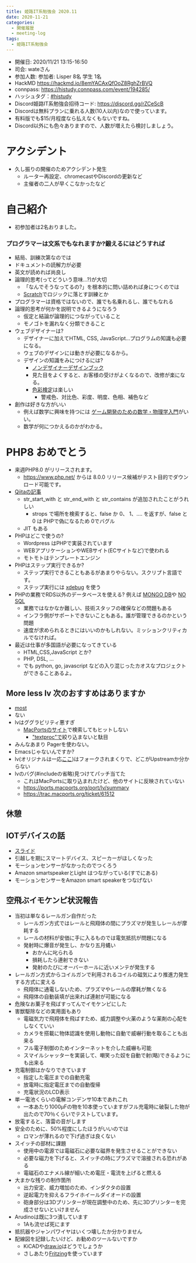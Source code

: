 ```yaml
---
title: 姫路IT系勉強会 2020.11
date: 2020-11-21
categories:
  - 開催履歴
  - meeting-log
tags:
  - 姫路IT系勉強会
---
```


* 開催日: 2020/11/21 13:15-16:50
* 司会: wateさん
* 参加人数: 参加者: Lisper 8名  学生 1名
* HackMD https://hackmd.io/8emYACAxQfOoZ8RghZrBVQ
* connpass: https://histudy.connpass.com/event/194285/
* ハッシュタグ：[#histudy](https://twitter.com/search?q=%23histudy&src=typd)
* Discord姫路IT系勉強会招待コード: https://discord.gg/rZCeScB
* Discordは無料プランに乗れる人数(10人以内)なので使っています。
* 有料版でも$15/月程度なら払えなくもないですね。
* Discord以外にも色々ありますので、人数が増えたら検討しましょう。

# アクシデント

* 久し振りの開催のためアクシデント発生
    * ルーター再設定、chromecastやDiscordの更新など
    * 主催者の二人が早くこなかったなど

# 自己紹介

* 初参加者は2名おりました。

### プログラマーは文系でもなれますか?鍛えるにはどうすれば

* 結局、訓練次第なのでは
* ドキュメントの読解力が必要
* 英文が読めれば尚良し
* 論理的思考(ってどういう意味...?)が大切
    * 「なんでそうなってるの?」を根本的に問い詰めれば身につくのでは
    * [Scratch](https://scratch.mit.edu)でロジックに落とす訓練とか
* プログラマーは資格ではないので、誰でも名乗れるし、誰でもなれる
* 論理的思考が何かを説明できるようになろう
    * 仮定と結論が論理的につながっていること
    * モノゴトを漏れなく分類できること
* ウェブデザイナーは?
    * デザイナーに加えてHTML, CSS, JavaScript...プログラムの知識も必要になる。
    * ウェブのデザインには動きが必要になるから。
    * デザインの知識をみにつけるには?
        * [ノンデザイナーデザインブック](https://www.amazon.co.jp/%E3%83%8E%E3%83%B3%E3%83%87%E3%82%B6%E3%82%A4%E3%83%8A%E3%83%BC%E3%82%BA%E3%83%BB%E3%83%87%E3%82%B6%E3%82%A4%E3%83%B3%E3%83%96%E3%83%83%E3%82%AF-%E7%AC%AC4%E7%89%88-Robin-Williams/dp/4839955557)
        * 見た目をよくすると、お客様の受けがよくなるので、改修が楽になる。
        * [色彩検定](https://www.aft.or.jp/feature/)は楽しい
            * 警戒色、対比色、彩度、明度、色相、補色など
* 創作は好きな方がいい
    * 例えば数学に興味を持つには [ゲーム開発のための数学・物理学入門](https://www.amazon.co.jp/%E5%AE%9F%E4%BE%8B%E3%81%A7%E5%AD%A6%E3%81%B6%E3%82%B2%E3%83%BC%E3%83%A0%E9%96%8B%E7%99%BA%E3%81%AB%E4%BD%BF%E3%81%88%E3%82%8B%E6%95%B0%E5%AD%A6%E3%83%BB%E7%89%A9%E7%90%86%E5%AD%A6%E5%85%A5%E9%96%80-Game-Developer%E2%80%99s-Resources-%E5%8A%A0%E8%97%A4/dp/4798130869/ref=pd_lpo_14_img_1/357-3708862-7991720?_encoding=UTF8&pd_rd_i=4798130869&pd_rd_r=5f1f4508-f03d-4271-8240-121622aa1147&pd_rd_w=PV2Ka&pd_rd_wg=XVMwq&pf_rd_p=4b55d259-ebf0-4306-905a-7762d1b93740&pf_rd_r=BQGH95WAWBTVCP39565T&psc=1&refRID=BQGH95WAWBTVCP39565T)がいい。
    * 数学が何につかえるのかがわかる。

# PHP8 おめでとう

* 来週PHP8.0 がリリースされます。
    * https://www.php.net/ からは 8.0.0 リリース候補がテスト目的でダウンロード可能です。
* [Qiitaの記事](https://qiita.com/rana_kualu/items/fe7998fbe773544d5d25)
    * str_start_with と str_end_with と str_contains が追加されたことがうれしい
        * strops で場所を検索すると、false か 0、 1、.... を返すが、false と 0 は PHPで偽になるため 0でバグル
    * JIT もある
* PHPはどこで使うの?
    * Wordpress はPHPで実装されています
    * WEBアプリケーションやWEBサイト(ECサイトなど)で使われる
    * モトモトはテンプレートエンジン
* PHPはステップ実行できるか?
    * ステップ実行できることもあるがあまりやらない。スクリプト言語です。
    * ステップ実行には [xdebug](https://xdebug.org/) を使う
* PHPの業務でRDS以外のデータベースを使える? 例えば [MONGO DB](https://www.mongodb.com/)や [NO SQL](https://ja.wikipedia.org/wiki/NoSQL)
    * 業務ではなかなか難しい、技術スタッフの確保などの問題もある
    * インフラ側がサポートできないこともある。誰が管理できるのかという問題
    * 速度が求められるときにはいいのかもしれない。ミッションクリティカルでなければ。
* 最近は仕事が多国語が必要になってきている
    * HTML,CSS,JavaScript とか?
    * PHP, DSL, ...
    * でも python, go, javascript などの入り混じったカオスなプロジェクトができることあるよ。

## More less lv 次のおすすめはありますか

* [most](https://www.jedsoft.org/most/index.html)
* ない
* lvはググラビリティ悪すぎ
    * [MacPortsのサイト](https://ports.macports.org/)で検索してもヒットしない
        * ["textproc"で](https://ports.macports.org/ports/category/textproc/)絞り込まないと駄目
* みんなあまり Pagerを使わない。
* Emacsじゃないんですか?
* lv(オリジナルは一応[ここ](http://www.mt.cs.keio.ac.jp/person/narita/lv/index_ja.html))はフォークされまくりで、どこがUpstreamか分からない
* lvのバグ(#includeの省略)見つけてパッチ当てた
    * これはMacPortsに取り込まれたけど、他のサイトに反映されていない
    * https://ports.macports.org/port/lv/summary
    * https://trac.macports.org/ticket/61512

## 休憩

## IOTデバイスの話

* [スライド](https://1drv.ms/p/s!Ai6OXAkumEZUgeRnsKqqn89SIp0VoA)
* 引越しを期にスマートデバイス、スピーカーがほしくなった
* モーションセンサーがなかったのでつくろう
* Amazon smartspeakerとLight はつながっている(すでにある)
* モーションセンサーをAmazon smart speakerをつなげない

## 空飛ぶイモケンピ状況報告

* 当初は単なるレールガン自作だった
    * レールガン方式ではレールと飛翔体の間にプラズマが発生しレールが摩耗する
    * レールの材料が安価に手に入るものでは電気抵抗が問題になる
    * 発射時に爆音が発生し、かなり五月蝿い
        * おかんに叱られる
        * 損耗したら連射できない
        * 発射のたびにオーバーホールに近いメンテが発生する
* レールガン方式からコイルガンで利用されるコイルの磁気により推進力発生する方式に変える
    * 飛翔体に通電しないため、プラズマやレールの摩耗が無くなる
    * 飛翔体の自動装填が出来れば連射が可能になる
* 危険なお菓子を飛ばすってんでイモケンピにした
* 害獣駆除などの実用面もあり
    * 電磁気力で飛翔体を飛ばすため、威力調整や火薬のような薬剤の心配をしなくていい
    * カメラを搭載に物体認識を使用し動物に自動で威嚇行動を取ることも出来る
    * フル電子制御のためインターネットを介した威嚇も可能
    * スマイルシャッターを実装して、嘲笑った奴を自動で射(略)できるようにも出来る
* 充電制御はかなりできています
    * 指定した電圧までの自動充電
    * 放電時に指定電圧までの自動復帰
    * 充電状況のLCD表示
* 単一電池くらいの電解コンデンサ10本であれこれ
    * 一本あたり1000μFの物を10本使っていますがフル充電時に破裂した物が出たので70％くらいでテストしています。
* 放電すると、落雷の音がします
* 安全のために、50%程度にしたほうがいいのでは
    * ロマンが薄れるので下げ過ぎは良くない
* スイッチの部材に課題
    * 使用中の電源では電磁石に必要な磁界を発生させることができない
    * 必要な磁力を下げると、スイッチの時にプラズマで溶接される恐れがある
    * 電磁石のエナメル線が細いため電圧・電流を上げると燃える
* 大まかな残りの制作箇所
    * 出力安定、威力増加のため、インダクタの設置
    * 逆起電力を抑えるフライホイールダイオードの設置
    * 砲身部分は3Dプリンターが現在調整中のため、先に3Dプリンターを完成させないといけません
* Arudinoは既に3つ潰しています
    * 1Aも流せば死にます
* 抵抗器やジャンパワイヤはいくつ壊したか分かりません
* 配線図を記録したいけど、お勧めのツールないですか
    * KiCADや[draw.io](https://www.draw.io/)はどうでしょうか
    * さしあたり[Fritzing](https://fritzing.org/)を使っています
